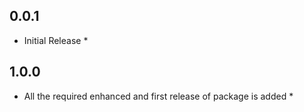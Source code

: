## 0.0.1

* Initial Release *

## 1.0.0

* All the required enhanced and first release of package is added *
